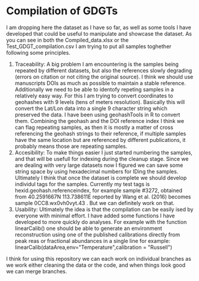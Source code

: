 # Compilation of GDGTs
I am dropping here the dataset as I have so far, as well as some tools I have developed that could be useful to manipulate and showcase the dataset.
As you can see in both the Compiled_data.xlsx or the Test_GDGT_compilation.csv I am trying to put all samples toghether following some principles.
1) Traceability: A big problem I am encountering is the samples being repeated by different datasets, but also the references slowly degrading (errors on citation or not citing the original source). I think we should use manuscripts DOIs as much as possible to maintain a stable reference. Additionally we need to be able to identofy repeting samples in a relatively easy way. For this I am trying to convert coordinates to geohashes with 9 levels (tens of meters resolution). Basically this will convert the Lat/Lon data into a single 9 character string which preserved the data. I have been using geohashTools in R to convert them. Combining the geohash and the DOI reference index I think we can flag repeating samples, as then it is mostly a matter of cross referencing the geohash strings to their reference, if multiple samples have the same location but are referenced by different publications, it probably means those are repeating samples.
2) Accesibility: To make things easier I just started numbering the samples, and that will be usefull for indexing during the cleanup stage. Since we are dealing with very large datasets now I figured we can save some string space by using hexadecimal numbers for IDing the samples. Ultimately I think that once the dataset is complete we should develop individul tags for the samples. Currently my test tags is hexid.geohash.referenceindex, for example sample #3272, obtained from 40.2591667N	113.738611E reported by Wang et al. (2016) becomes sample 0CC8.wx0vh0vyt.43 . But we can definitely work on that.
3) Usability: Ultimately the idea is that the compilation can be easily ised by everyone with minimal effort. I have added some functions I have developed to more quickly do analyses. For example with the function linearCalib() one should be able to generate an environment reconstruction using one of the published calibrations directly from peak reas or fractional abundances in a single line for example: linearCalib(dataArea,env="Temperature",calibration = "Russell")

I think for using this repository we can each work on individual branches as we work either cleaning the data or the code, and when things look good we can merge branches.
